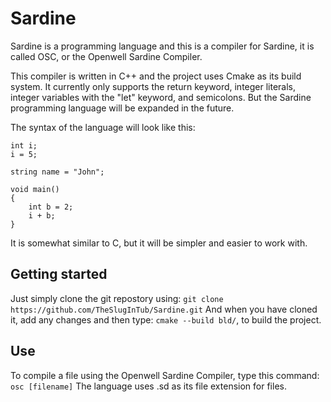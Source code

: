 # Sardine 
Sardine is a programming language and this is a compiler for Sardine, it is called OSC, or the Openwell Sardine Compiler.

This compiler is written in C++ and the project uses Cmake as its build system.
It currently only supports the return keyword, integer literals, integer variables with the "let" keyword,  and semicolons. But the Sardine programming language will be expanded in the future.

The syntax of the language will look like this:
```
int i;
i = 5;

string name = "John";

void main()
{
    int b = 2;
    i + b;
}
```
It is somewhat similar to C, but it will be simpler and easier to work with.

## Getting started

Just simply clone the git repostory using: `git clone https://github.com/TheSlugInTub/Sardine.git`
And when you have cloned it, add any changes and then type: `cmake --build bld/`, to build the project.

## Use

To compile a file using the Openwell Sardine Compiler, type this command: `osc [filename]`
The language uses .sd as its file extension for files.
